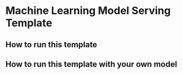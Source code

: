 # Machine Learning Model Serving Template 

## How to run this template




## How to run this template with your own model